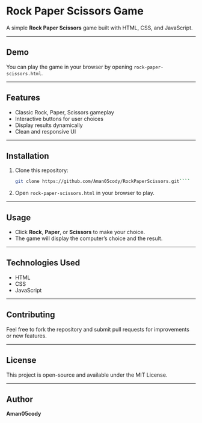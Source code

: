 # Rock Paper Scissors Game

A simple **Rock Paper Scissors** game built with HTML, CSS, and JavaScript.

---

## Demo

You can play the game in your browser by opening `rock-paper-scissors.html`.

---

## Features

- Classic Rock, Paper, Scissors gameplay
- Interactive buttons for user choices
- Display results dynamically
- Clean and responsive UI

---

## Installation

1. Clone this repository:
   ```bash
   git clone https://github.com/Aman05cody/RockPaperScissors.git````

2. Open `rock-paper-scissors.html` in your browser to play.

---

## Usage

* Click **Rock**, **Paper**, or **Scissors** to make your choice.
* The game will display the computer’s choice and the result.

---

## Technologies Used

* HTML
* CSS
* JavaScript

---

## Contributing

Feel free to fork the repository and submit pull requests for improvements or new features.

---

## License

This project is open-source and available under the MIT License.

---

## Author

**Aman05cody** 
